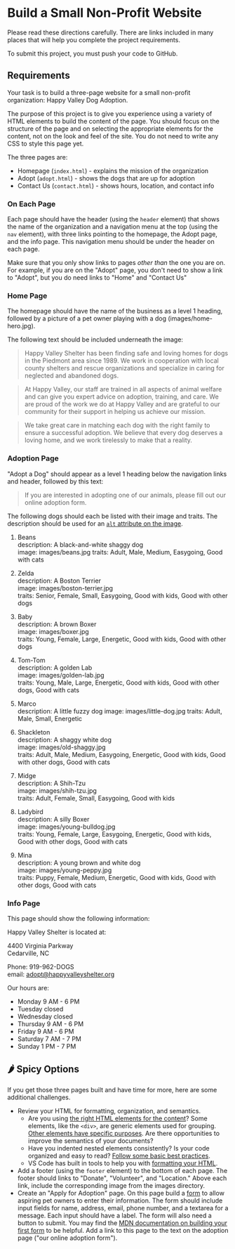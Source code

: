# Build a Small Non-Profit Website

Please read these directions carefully. There are links included in many places that will help you complete the project requirements.

To submit this project, you must push your code to GitHub.

## Requirements

Your task is to build a three-page website for a small non-profit organization: Happy Valley Dog Adoption.

The purpose of this project is to give you experience using a variety of HTML elements to build the content of the page. You should focus on the structure of the page and on selecting the appropriate elements for the content, not on the look and feel of the site. You do not need to write any CSS to style this page yet.

The three pages are:

- Homepage (`index.html`) - explains the mission of the organization
- Adopt (`adopt.html`) - shows the dogs that are up for adoption
- Contact Us (`contact.html`) - shows hours, location, and contact info

### On Each Page

Each page should have the header (using the `header` element) that shows the name of the organization and a navigation menu at the top (using the `nav` element), with three links pointing to the homepage, the Adopt page, and the info page. This navigation menu should be under the header on each page.

Make sure that you only show links to pages _other than_ the one you are on. For example, if you are on the "Adopt" page, you don't need to show a link to "Adopt", but you do need links to "Home" and "Contact Us"

### Home Page

The homepage should have the name of the business as a level 1 heading, followed by a picture of a pet owner playing with a dog (images/home-hero.jpg).

The following text should be included underneath the image:

> Happy Valley Shelter has been finding safe and loving homes for dogs in the Piedmont area since 1989. We work in cooperation with local county shelters and rescue organizations and specialize in caring for neglected and abandoned dogs.

> At Happy Valley, our staff are trained in all aspects of animal welfare and can give you expert advice on adoption, training, and care. We are proud of the work we do at Happy Valley and are grateful to our community for their support in helping us achieve our mission.

> We take great care in matching each dog with the right family to ensure a successful adoption. We believe that every dog deserves a loving home, and we work tirelessly to make that a reality.

### Adoption Page

"Adopt a Dog" should appear as a level 1 heading below the navigation links and header, followed by this text:

> If you are interested in adopting one of our animals, please fill out our online adoption form.

The following dogs should each be listed with their image and traits. The description should be used for an [`alt` attribute on the image](https://developer.mozilla.org/en-US/docs/Web/API/HTMLImageElement/alt).

1.  Beans  
description: A black-and-white shaggy dog  
image: images/beans.jpg
traits: Adult, Male, Medium, Easygoing, Good with cats  

1.  Zelda  
description: A Boston Terrier  
image: images/boston-terrier.jpg  
traits: Senior, Female, Small, Easygoing, Good with kids, Good with other dogs

1.  Baby  
description: A brown Boxer  
image: images/boxer.jpg  
traits: Young, Female, Large, Energetic, Good with kids, Good with other dogs

1.  Tom-Tom  
description: A golden Lab  
image: images/golden-lab.jpg  
traits: Young, Male, Large, Energetic, Good with kids, Good with other dogs, Good with cats

1. Marco  
description: A little fuzzy dog
image: images/little-dog.jpg
traits: Adult, Male, Small, Energetic

1.  Shackleton  
description: A shaggy white dog  
image: images/old-shaggy.jpg  
traits: Adult, Male, Medium, Easygoing, Energetic, Good with kids, Good with other dogs, Good with cats

1.  Midge  
description: A Shih-Tzu  
image: images/shih-tzu.jpg  
traits: Adult, Female, Small, Easygoing, Good with kids  

1.  Ladybird  
description: A silly Boxer  
image: images/young-bulldog.jpg  
traits: Young, Female, Large, Easygoing, Energetic, Good with kids, Good with other dogs, Good with cats

1.  Mina  
description: A young brown and white dog  
image: images/young-peppy.jpg  
traits: Puppy, Female, Medium, Energetic, Good with kids, Good with other dogs, Good with cats

### Info Page

This page should show the following information:

Happy Valley Shelter is located at:

4400 Virginia Parkway  
Cedarville, NC

Phone: 919-962-DOGS  
email: adopt@happyvalleyshelter.org

Our hours are:

- Monday 9 AM - 6 PM
- Tuesday closed
- Wednesday closed
- Thursday 9 AM - 6 PM
- Friday 9 AM - 6 PM
- Saturday 7 AM - 7 PM
- Sunday 1 PM - 7 PM

## 🌶️ Spicy Options

If you get those three pages built and have time for more, here are some additional challenges.

- Review your HTML for formatting, organization, and semantics.
    - Are you using [the right HTML elements for the content](https://developers.google.com/style/semantic-tagging)? Some elements, like the `<div>`, are generic elements used for grouping. [Other elements have specific purposes](https://developer.mozilla.org/en-US/docs/Glossary/Semantics#semantic_elements). Are there opportunities to improve the semantics of your documents?
    - Have you indented nested elements consistently? Is your code organized and easy to read? [Follow some basic best practices](https://developers.google.com/style/html-formatting).
    - VS Code has built in tools to help you with [formatting your HTML](https://code.visualstudio.com/docs/languages/html#_formatting).
- Add a footer (using the `footer` element) to the bottom of each page. The footer should links to "Donate", "Volunteer", and "Location." Above each link, include the corresponding image from the images directory.
- Create an "Apply for Adoption" page. On this page build a [form](https://developer.mozilla.org/en-US/docs/Web/HTML/Element/form) to allow aspiring pet owners to enter their information. The form should include input fields for name, address, email, phone number, and a textarea for a message. Each input should have a label. The form will also need a button to submit. You may find the [MDN documentation on building your first form](https://developer.mozilla.org/en-US/docs/Learn/Forms/Your_first_form) to be helpful. Add a link to this page to the text on the adoption page ("our online adoption form").
